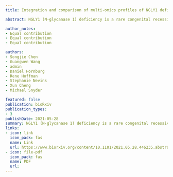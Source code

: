 ```yaml
---
title: Integration and comparison of multi-omics profiles of NGLY1 deficiency plasma and cellular models to identify clinically relevant molecular phenotypes

abstract: NGLY1 (N-glycanase 1) deficiency is a rare congenital recessive disorder caused by a mutation in the NGLY1 gene, which encodes the cytosol enzyme N-glycanase 1. The NGLY1 protein catalyzes the first step in protein deglycosylation, a process prerequisite for the cytosolic degradation of misfolded glycoproteins. By performing and combining metabolomics and proteomics profiles, we showed that NGLY1 deficiency induced the activation of immune response, disturbed lipid metabolism, biogenic amine synthesis and glutathione metabolism. The discovery was further validated by profiling of patient-derived induced pluripotent stem cells (iPSCs) and differentiated neural progenitor cells (NPCs), which serve as a personalized cellular model of the disease. This study provides new insights into the NGLY1 deficiency pathology and demonstrates that the upregulation of immune response and downregulation of lipid metabolism appear to be important molecular phenotypes of NGLY1 deficiency, together with the dysregulation of amino acid metabolism, biogenic amine synthesis and diverse signaling pathways, likely causing broad downstream syndromes. Collectively, such valuable multi-omics profiles identified broad molecular associations of potential pathological mechanisms during the onset of NGLY1 deficiency and suggested potential therapeutic targets for researchers and clinicians.

author_notes:
- Equal contribution
- Equal contribution
- Equal contribution

authors:
- Songjie Chen
- Guangwen Wang
- admin
- Daniel Hornburg
- Rene Hoffman
- Stephanie Nevins
- Xun Cheng
- Michael Snyder

featured: false
publication: bioRxiv
publication_types:
- 3
publishDate: 2021-05-28
summary: NGLY1 (N-glycanase 1) deficiency is a rare congenital recessive disorder caused by a mutation in the NGLY1 gene, which encodes the cytosol enzyme N-glycanase 1. The NGLY1 protein catalyzes the first step in protein deglycosylation, a process prerequisite for the cytosolic degradation of misfolded glycoproteins. By performing and combining metabolomics and proteomics profiles, we showed that NGLY1 deficiency induced the activation of immune response, disturbed lipid metabolism, biogenic amine synthesis and glutathione metabolism. The discovery was further validated by profiling of patient-derived induced pluripotent stem cells (iPSCs) and differentiated neural progenitor cells (NPCs), which serve as a personalized cellular model of the disease. This study provides new insights into the NGLY1 deficiency pathology and demonstrates that the upregulation of immune response and downregulation of lipid metabolism appear to be important molecular phenotypes of NGLY1 deficiency, together with the dysregulation of amino acid metabolism, biogenic amine synthesis and diverse signaling pathways, likely causing broad downstream syndromes. Collectively, such valuable multi-omics profiles identified broad molecular associations of potential pathological mechanisms during the onset of NGLY1 deficiency and suggested potential therapeutic targets for researchers and clinicians.
links:
- icon: link
  icon_pack: fas
  name: Link
  url: https://www.biorxiv.org/content/10.1101/2021.05.28.446235.abstract
- icon: file-pdf
  icon_pack: fas
  name: PDF
  url: 
---
```

